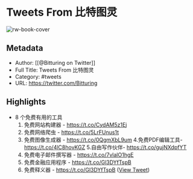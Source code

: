 # Tweets From 比特图灵

![rw-book-cover](https://pbs.twimg.com/profile_images/1640782991457931264/NiQ4O-sX.jpg)

## Metadata
- Author: [[@Bitturing on Twitter]]
- Full Title: Tweets From 比特图灵
- Category: #tweets
- URL: https://twitter.com/Bitturing

## Highlights
- 8 个免费有用的工具
  1. 免费网站构建器 - https://t.co/CydAM5z1Ej
  2. 免费网络爬虫 - https://t.co/5LrFUnus1t
  3. 免费图像生成器 - https://t.co/0QgmXbL9um
  4.免费PDF编辑工具- https://t.co/4lC8hovKGZ
  5.自由写作伙伴- https://t.co/gujNXdpfYT
  6. 免费电子邮件撰写器 - https://t.co/7vlalO1hgE
  7. 免费金融应用程序 - https://t.co/Gl3DYfTspB
  8. 免费释义器 - https://t.co/Gl3DYfTspB ([View Tweet](https://twitter.com/Bitturing/status/1691724187537477933))
